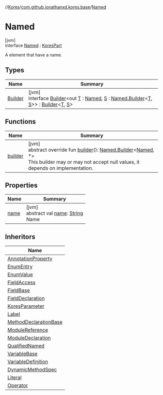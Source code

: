 //[Kores](../../../index.md)/[com.github.jonathanxd.kores.base](../index.md)/[Named](index.md)

# Named

[jvm]\
interface [Named](index.md) : [KoresPart](../../com.github.jonathanxd.kores/-kores-part/index.md)

A element that have a name.

## Types

| Name | Summary |
|---|---|
| [Builder](-builder/index.md) | [jvm]<br>interface [Builder](-builder/index.md)<out [T](-builder/index.md) : [Named](index.md), [S](-builder/index.md) : [Named.Builder](-builder/index.md)<[T](-builder/index.md), [S](-builder/index.md)>> : [Builder](../../com.github.jonathanxd.kores.builder/-builder/index.md)<[T](-builder/index.md), [S](-builder/index.md)> |

## Functions

| Name | Summary |
|---|---|
| [builder](builder.md) | [jvm]<br>abstract override fun [builder](builder.md)(): [Named.Builder](-builder/index.md)<[Named](index.md), *><br>This builder may or may not accept null values, it depends on implementation. |

## Properties

| Name | Summary |
|---|---|
| [name](name.md) | [jvm]<br>abstract val [name](name.md): [String](https://kotlinlang.org/api/latest/jvm/stdlib/kotlin/-string/index.html)<br>Name |

## Inheritors

| Name |
|---|
| [AnnotationProperty](../-annotation-property/index.md) |
| [EnumEntry](../-enum-entry/index.md) |
| [EnumValue](../-enum-value/index.md) |
| [FieldAccess](../-field-access/index.md) |
| [FieldBase](../-field-base/index.md) |
| [FieldDeclaration](../-field-declaration/index.md) |
| [KoresParameter](../-kores-parameter/index.md) |
| [Label](../-label/index.md) |
| [MethodDeclarationBase](../-method-declaration-base/index.md) |
| [ModuleReference](../-module-reference/index.md) |
| [ModuleDeclaration](../-module-declaration/index.md) |
| [QualifiedNamed](../-qualified-named/index.md) |
| [VariableBase](../-variable-base/index.md) |
| [VariableDefinition](../-variable-definition/index.md) |
| [DynamicMethodSpec](../../com.github.jonathanxd.kores.common/-dynamic-method-spec/index.md) |
| [Literal](../../com.github.jonathanxd.kores.literal/-literal/index.md) |
| [Operator](../../com.github.jonathanxd.kores.operator/-operator/index.md) |
